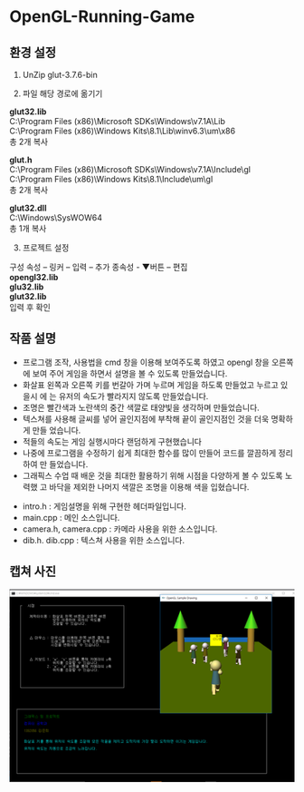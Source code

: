 # OpenGL-Running-Game

## 환경 설정

1. UnZip glut-3.7.6-bin<br/>

2. 파일 해당 경로에 옮기기

__glut32.lib__<br/>
C:\Program Files (x86)\Microsoft SDKs\Windows\v7.1A\Lib<br/>
C:\Program Files (x86)\Windows Kits\8.1\Lib\winv6.3\um\x86<br/>
총 2개 복사<br/>

__glut.h__<br/>
C:\Program Files (x86)\Microsoft SDKs\Windows\v7.1A\Include\gl<br/>
C:\Program Files (x86)\Windows Kits\8.1\Include\um\gl<br/>
총 2개 복사<br/>

__glut32.dll__<br/>
C:\Windows\SysWOW64<br/>
총 1개 복사<br/>

3. 프로젝트 설정

구성 속성 – 링커 – 입력 –  추가 종속성 - ▼버튼 – 편집<br/>
__opengl32.lib__<br/>
__glu32.lib__<br/>
__glut32.lib__<br/>
입력 후 확인<br/>

## 작품 설명

- 프로그램 조작, 사용법을 cmd 창을 이용해 보여주도록 하였고 opengl 창을 오른쪽에 보여    주어 게임을 하면서 설명을 볼 수 있도록 만들었습니다.
- 화살표 왼쪽과 오른쪽 키를 번갈아 가며 누르며 게임을 하도록 만들었고 누르고 있을시 에    는 유저의 속도가 빨라지지 않도록 만들었습니다.
- 조명은 빨간색과 노란색의 중간 색깔로 태양빛을 생각하며 만들었습니다.
- 텍스쳐를 사용해 글씨를 넣어 골인지점에 부착해 끝이 골인지점인 것을 더욱 명확하게 만들    었습니다.
- 적들의 속도는 게임 실행시마다 랜덤하게 구현했습니다
- 나중에 프로그램을 수정하기 쉽게 최대한 함수를 많이 만들어 코드를 깔끔하게 정리하여 만    들었습니다.
- 그래픽스 수업 때 배운 것을 최대한 활용하기 위해 시점을 다양하게 볼 수 있도록 노력했    고 바닥을 제외한 나머지 색깔은 조명을 이용해 색을 입혔습니다.

* intro.h : 게임설명을 위해 구현한 헤더파일입니다.
* main.cpp : 메인 소스입니다.
* camera.h, camera.cpp : 카메라 사용을 위한 소스입니다.
* dib.h. dib.cpp : 텍스쳐 사용을 위한 소스입니다.


## 캡쳐 사진

![Capture](img/capture.png)
